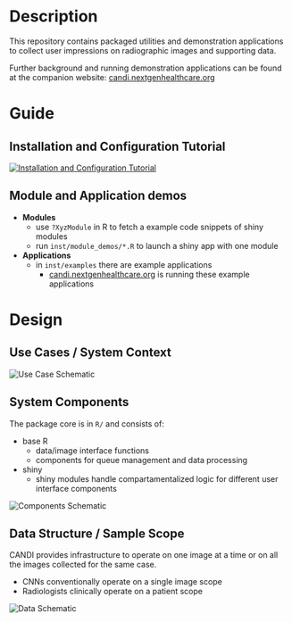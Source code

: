 # Description
This repository contains packaged utilities and demonstration applications to collect user impressions on radiographic images and supporting data.

Further background and running demonstration applications can be found at the companion website: [candi.nextgenhealthcare.org](https://candi.nextgenhealthcare.org/)


# Guide
## Installation and Configuration Tutorial
[![Installation and Configuration Tutorial](https://i.ytimg.com/vi/8zhaj6PgGNw/3.jpg)](https://www.youtube.com/watch?v=8zhaj6PgGNw "Installation and Configuration Tutorial")

## Module and Application demos
* **Modules**
   * use `?XyzModule` in R to fetch a example code snippets of shiny modules
   * run `inst/module_demos/*.R` to launch a shiny app with one module
* **Applications**
  * in `inst/examples` there are example applications
    * [candi.nextgenhealthcare.org](https://candi.nextgenhealthcare.org/) is running these example applications


# Design
## Use Cases / System Context
![Use Case Schematic](https://i.imgur.com/cW00AYp.png)

## System Components
The package core is in `R/` and consists of:

* base R
    * data/image interface functions
    * components for queue management and data processing
* shiny
    * shiny modules handle compartamentalized logic for different user interface components
    
![Components Schematic](https://i.imgur.com/nHCoWch.png)

## Data Structure / Sample Scope  
CANDI provides infrastructure to operate on one image at a time or on all the images collected for the same case. 
* CNNs conventionally operate on a single image scope
* Radiologists clinically operate on a patient scope
  
![Data Schematic](https://i.imgur.com/nbY57Dt.png)
